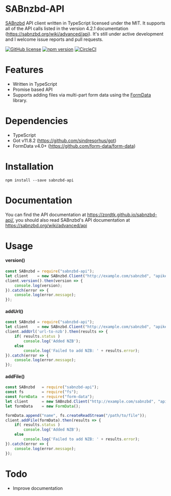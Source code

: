 # SABnzbd-API
[SABnzbd](http://sabnzbd.org/) API client written in TypeScript licensed under the MIT. It supports all of the API calls listed in the version 4.2.1 documentation (<https://sabnzbd.org/wiki/advanced/api>). It's still under active development and I welcome issue reports and pull requests.

[![GitHub license](https://img.shields.io/badge/license-MIT-blue.svg)](https://github.com/zordtk/sabnzbd-api/blob/main/LICENSE)  [![npm version](https://img.shields.io/npm/v/sabnzbd-api.svg?style=flat)](https://www.npmjs.com/package/sabnzbd-api) [![CircleCI](https://circleci.com/gh/zordtk/sabnzbd-api.svg?style=shield)](https://circleci.com/gh/zordtk/sabnzbd-api)

# Features
* Written in TypeScript
* Promise based API
* Supports adding files via multi-part form data using the [FormData](https://github.com/form-data/form-data) library.

# Dependencies
* TypeScript
* Got v11.8.2 (<https://github.com/sindresorhus/got>)
* FormData v4.0+ (<https://github.com/form-data/form-data>)

# Installation
```npm install --save sabnzbd-api```

# Documentation
You can find the API documentation at <https://zordtk.github.io/sabnzbd-api/>, you should also read SABnzbd's API documentation at <https://sabnzbd.org/wiki/advanced/api>

# Usage
#### version()
```javascript
const SABnzbd = require("sabnzbd-api");
let client    = new SABnzbd.Client("http://example.com/sabnzbd", "apikey");
client.version().then(version => {
    console.log(version);
}).catch(error => {
    console.log(error.message);
});
```

#### addUrl()
```javascript
const SABnzbd = require("sabnzbd-api");
let client    = new SABnzbd.Client("http://example.com/sabnzbd", "apikey");
client.addUrl('url-to-nzb').then(results => {
    if( results.status )
        console.log('Added NZB');
    else
        console.log('Failed to add NZB: ' + results.error);
}).catch(error => {
    console.log(error.message);
});
```

#### addFile()
```javascript
const SABnzbd   = require("sabnzbd-api");
const fs        = require("fs");
const FormData  = require("form-data");
let client      = new SABnzbd.Client("http://example.com/sabnzbd", "apikey");
let formData    = new FormData();

formData.append("name", fs.createReadStream("/path/to/file"));
client.addFile(formData).then(results => {
    if( results.status )
        console.log('Added NZB');
    else
        console.log('Failed to add NZB: ' + results.error);
}).catch(error => {
    console.log(error.message);
});
```

# Todo
* Improve documentation
